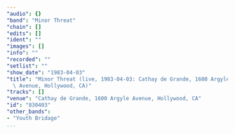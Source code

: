 ```yaml
---
"audio": {}
"band": "Minor Threat"
"chain": []
"edits": []
"ident": ""
"images": []
"info": ""
"recorded": ""
"setlist": ""
"show_date": "1983-04-03"
"title": "Minor Threat (live, 1983-04-03: Cathay de Grande, 1600 Argyle\
  \ Avenue, Hollywood, CA)"
"tracks": []
"venue": "Cathay de Grande, 1600 Argyle Avenue, Hollywood, CA"
"id": "830403"
"other_bands":
- "Youth Bridage"
...
```

